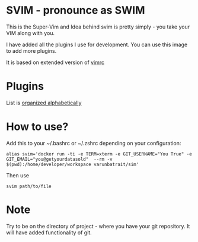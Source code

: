 # SVIM - pronounce as SWIM 


This is the Super-Vim and Idea behind svim is pretty simply - you take your VIM along with you. 

I have added all the plugins I use for development. You can use this image to add more plugins. 

It is based on extended version of [vimrc](https://github.com/amix/vimrc/)


# Plugins
 
List is [organized alphabetically](https://github.com/VarunBatraIT/svim/blob/master/Dockerfile#L100)

# How to use?

Add this to your ~/.bashrc or ~/.zshrc depending on your configuration:

```
alias svim='docker run -ti -e TERM=xterm -e GIT_USERNAME="You True" -e GIT_EMAIL="you@getyourdatasold"  --rm -v $(pwd):/home/developer/workspace varunbatrait/sim'
```

Then use 

```
svim path/to/file
```

# Note

Try to be on the directory of project - where you have your git repository. It will have added functionality of git. 

